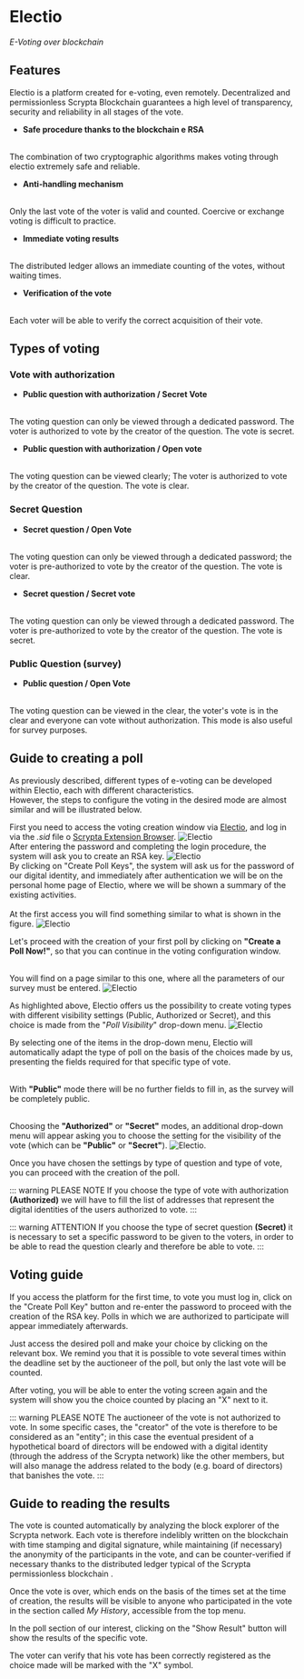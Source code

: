 # Electio

  *E-Voting over blockchain*

## Features

Electio is a platform created for e-voting, even remotely. Decentralized and permissionless Scrypta Blockchain guarantees a high level of transparency, security and reliability in all stages of the vote.

- **Safe procedure thanks to the blockchain e RSA**
<br>
The combination of two cryptographic algorithms makes voting through electio extremely safe and reliable.

- **Anti-handling mechanism** 
<br>
Only the last vote of the voter is valid and counted. Coercive or exchange voting is difficult to practice.

- **Immediate voting results**
<br>
The distributed ledger allows an immediate counting of the votes, without waiting times.

- **Verification of the vote**
<br> 
Each voter will be able to verify the correct acquisition of their vote.

## Types of voting

### Vote with authorization

- **Public question with authorization / Secret Vote**
<br>
The voting question can only be viewed through a dedicated password. The voter  is authorized to vote by the creator of the question. The vote is secret.

- **Public question with authorization / Open vote**
<br>
The voting question can be viewed clearly;  The voter  is authorized to vote by the creator of the question. The vote is clear.

### Secret Question

- **Secret question / Open Vote**
<br>
The voting question can only be viewed through a dedicated password; the voter  is pre-authorized to vote by the creator of the question. The vote is clear.

- **Secret question / Secret vote**
<br>
The voting question can only be viewed through a dedicated password. The voter  is pre-authorized to vote by the creator of the question. The vote is secret.

### Public Question (survey)

- **Public question / Open Vote**
<br>
The voting question can be viewed in the clear, the voter's vote is in the clear and everyone can vote without authorization. This mode is also useful for survey purposes.

## Guide to creating a poll

As previously described, different types of e-voting can be developed within Electio, each with different characteristics.
<br>However, the steps to configure the voting in the desired mode are almost similar and will be illustrated below.

First you need to access the voting creation window via [Electio](https://vote.electio.app/#/), and log in via the *.sid* file o [Scrypta Extension Browser](https://id.scryptachain.org/).
![Electio](../.vuepress/public/assets/electio/login.png)
<br>After entering the password and completing the login procedure, the system will ask you to create an RSA key.
![Electio](../.vuepress/public/assets/electio/rsa.png)
<br> By clicking on "Create Poll Keys", the system will ask us for the password of our digital identity, and immediately after authentication we will be on the personal home page of Electio, where we will be shown a summary of the existing activities.
<br><br>At the first access you will find something similar to what is shown in the figure.
![Electio](../.vuepress/public/assets/electio/main_empty.png)

Let's proceed with the creation of your first poll by clicking on **"Create a Poll Now!"**, so that you can continue in the voting configuration window.

<br> You will find on a page similar to this one, where all the parameters of our survey must be entered.
![Electio](../.vuepress/public/assets/electio/full.png)

As highlighted above, Electio offers us the possibility to create voting types with different visibility settings (Public, Authorized or Secret), and this choice is made from the "*Poll Visibility*" drop-down menu.
![Electio](../.vuepress/public/assets/electio/type_poll.png)

By selecting one of the items in the drop-down menu, Electio will automatically adapt the type of poll on the basis of the choices made by us, presenting the fields required for that specific type of vote.

<br>With **"Public"** mode there will be no further fields to fill in, as the survey will be completely public.

<br>Choosing the **"Authorized"** or **"Secret"** modes, an additional drop-down menu will appear asking you to choose the setting for the visibility of the vote (which can be  **"Public"** or **"Secret"**).
![Electio](../.vuepress/public/assets/electio/dropdown.png).

Once you have chosen the settings by type of question and type of vote, you can proceed with the creation of the poll.

::: warning PLEASE NOTE
If you choose the type of vote with authorization **(Authorized)** we will have to fill the list of addresses that represent the digital identities of the users authorized to vote.
:::

::: warning ATTENTION
If you choose the type of secret question **(Secret)** it is necessary to set a specific password to be given to the voters, in order to be able to read the question clearly and therefore be able to vote.
:::

## Voting guide

If you access the platform for the first time, to vote you must log in, click on the "Create Poll Key" button and re-enter the password to proceed with the creation of the RSA key. Polls in which we are authorized to participate will appear immediately afterwards.

Just access the desired poll and make your choice by clicking on the relevant box. We remind you that it is possible to vote several times within the deadline set by the auctioneer of the poll, but only the last vote will be counted.

After voting, you will be able to enter the voting screen again and the system will show you the choice counted by placing an "X" next to it. 

::: warning PLEASE NOTE
The auctioneer of the vote is not authorized to vote. In some specific cases, the "creator" of the vote is therefore to be considered as an "entity"; in this case the eventual president of a hypothetical board of directors will be endowed with a digital identity (through the address of the Scrypta network) like the other members, but will also manage the address related to the body (e.g. board of directors) that banishes the vote.
:::

## Guide to reading the results

The vote is counted automatically by analyzing the block explorer of the Scrypta network. Each vote is therefore indelibly written on the blockchain with time stamping and digital signature, while maintaining (if necessary) the anonymity of the participants in the vote, and can be counter-verified if necessary thanks to the distributed ledger typical of the Scrypta permissionless blockchain .

Once the vote is over, which ends on the basis of the times set at the time of creation, the results will be visible to anyone who participated in the vote in the section called *My History*, accessible from the top menu.

In the poll section of our interest, clicking on the "Show Result" button will show the results of the specific vote.

The voter can verify that his vote has been correctly registered as the choice made will be marked with the "X" symbol.